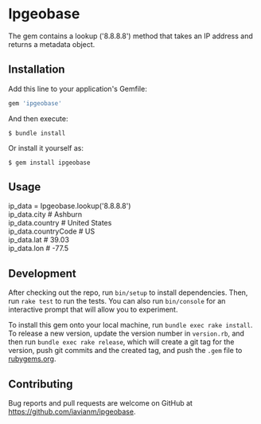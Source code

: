# Ipgeobase

The gem contains a lookup ('8.8.8.8') method that takes an IP address and returns a metadata object.

## Installation

Add this line to your application's Gemfile:

```ruby
gem 'ipgeobase'
```

And then execute:

    $ bundle install

Or install it yourself as:

    $ gem install ipgeobase

## Usage

ip_data = Ipgeobase.lookup('8.8.8.8')  
ip_data.city # Ashburn  
ip_data.country # United States  
ip_data.countryCode # US  
ip_data.lat # 39.03  
ip_data.lon # -77.5

## Development

After checking out the repo, run `bin/setup` to install dependencies. Then, run `rake test` to run the tests. You can also run `bin/console` for an interactive prompt that will allow you to experiment.

To install this gem onto your local machine, run `bundle exec rake install`. To release a new version, update the version number in `version.rb`, and then run `bundle exec rake release`, which will create a git tag for the version, push git commits and the created tag, and push the `.gem` file to [rubygems.org](https://rubygems.org).

## Contributing

Bug reports and pull requests are welcome on GitHub at https://github.com/iavianm/ipgeobase.
